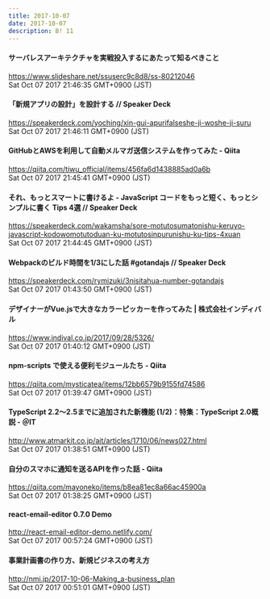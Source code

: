 ```yaml
---
title: 2017-10-07
date: 2017-10-07
description: B! 11
---
```


#### サーバレスアーキテクチャを実戦投入するにあたって知るべきこと
https://www.slideshare.net/ssuserc9c8d8/ss-80212046<br>
Sat Oct 07 2017 21:46:35 GMT+0900 (JST)<br>


#### 「新規アプリの設計」を設計する // Speaker Deck
https://speakerdeck.com/yoching/xin-gui-apurifalseshe-ji-woshe-ji-suru<br>
Sat Oct 07 2017 21:46:11 GMT+0900 (JST)<br>


#### GitHubとAWSを利用して自動メルマガ送信システムを作ってみた - Qiita
https://qiita.com/tiwu_official/items/456fa6d1438885ad0a6b<br>
Sat Oct 07 2017 21:45:41 GMT+0900 (JST)<br>


#### それ、もっとスマートに書けるよ - JavaScript コードをもっと短く、もっとシンプルに書く Tips 4選 // Speaker Deck
https://speakerdeck.com/wakamsha/sore-motutosumatonishu-keruyo-javascript-kodowomotutoduan-ku-motutosinpurunishu-ku-tips-4xuan<br>
Sat Oct 07 2017 21:44:45 GMT+0900 (JST)<br>


#### Webpackのビルド時間を1/3にした話 #gotandajs // Speaker Deck
https://speakerdeck.com/rymizuki/3nisitahua-number-gotandajs<br>
Sat Oct 07 2017 01:43:50 GMT+0900 (JST)<br>


#### デザイナーがVue.jsで大きなカラーピッカーを作ってみた | 株式会社インディバル
https://www.indival.co.jp/2017/09/28/5326/<br>
Sat Oct 07 2017 01:40:12 GMT+0900 (JST)<br>


#### npm-scripts で使える便利モジュールたち - Qiita
https://qiita.com/mysticatea/items/12bb6579b9155fd74586<br>
Sat Oct 07 2017 01:39:47 GMT+0900 (JST)<br>


####  TypeScript 2.2～2.5までに追加された新機能 (1/2)：特集：TypeScript 2.0概説 - ＠IT
http://www.atmarkit.co.jp/ait/articles/1710/06/news027.html<br>
Sat Oct 07 2017 01:38:51 GMT+0900 (JST)<br>


#### 自分のスマホに通知を送るAPIを作った話 - Qiita
https://qiita.com/mayoneko/items/b8ea81ec8a66ac45900a<br>
Sat Oct 07 2017 01:38:25 GMT+0900 (JST)<br>


#### react-email-editor 0.7.0 Demo
http://react-email-editor-demo.netlify.com/<br>
Sat Oct 07 2017 00:57:24 GMT+0900 (JST)<br>


#### 事業計画書の作り方、新規ビジネスの考え方
http://nmi.jp/2017-10-06-Making_a-business_plan<br>
Sat Oct 07 2017 00:51:01 GMT+0900 (JST)<br>


